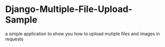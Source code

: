 # Django-Multiple-File-Upload-Sample
 a simple application to show you how to upload mutiple files and images in requests
